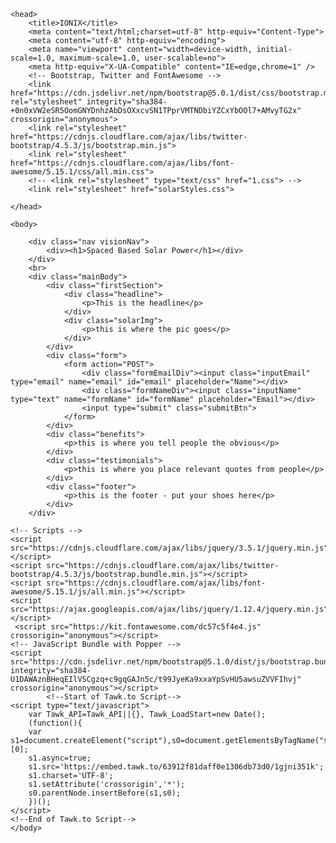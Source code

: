 <!DOCTYPE html>
<html>

    <head>
        <title>IONIX</title>
        <meta content="text/html;charset=utf-8" http-equiv="Content-Type">
        <meta content="utf-8" http-equiv="encoding">
        <meta name="viewport" content="width=device-width, initial-scale=1.0, maximum-scale=1.0, user-scalable=no">
        <meta http-equiv="X-UA-Compatible" content="IE=edge,chrome=1" />
        <!-- Bootstrap, Twitter and FontAwesome -->
        <link href="https://cdn.jsdelivr.net/npm/bootstrap@5.0.1/dist/css/bootstrap.min.css" rel="stylesheet" integrity="sha384-+0n0xVW2eSR5OomGNYDnhzAbDsOXxcvSN1TPprVMTNDbiYZCxYbOOl7+AMvyTG2x" crossorigin="anonymous">
        <link rel="stylesheet" href="https://cdnjs.cloudflare.com/ajax/libs/twitter-bootstrap/4.5.3/js/bootstrap.min.js">
        <link rel="stylesheet" href="https://cdnjs.cloudflare.com/ajax/libs/font-awesome/5.15.1/css/all.min.css">
        <!-- <link rel="stylesheet" type="text/css" href="1.css"> -->
        <link rel="stylesheet" href="solarStyles.css">
        
    </head>

    <body>
        
        <div class="nav visionNav">
            <div><h1>Spaced Based Solar Power</h1></div>
        </div>
        <br>
        <div class="mainBody">
            <div class="firstSection">
                <div class="headline">
                    <p>This is the headline</p>
                </div>
                <div class="solarImg">
                    <p>this is where the pic goes</p>
                </div>
            </div>
            <div class="form">
                <form action="POST">
                    <div class="formEmailDiv"><input class="inputEmail" type="email" name="email" id="email" placeholder="Name"></div>
                    <div class="formNameDiv"><input class="inputName" type="text" name="formName" id="formName" placeholder="Email"></div>
                    <input type="submit" class="submitBtn">
                </form>
            </div>
            <div class="benefits">
                <p>this is where you tell people the obvious</p>
            </div>
            <div class="testimonials">
                <p>this is where you place relevant quotes from people</p>
            </div>
            <div class="footer">
                <p>this is the footer - put your shoes here</p>
            </div>
        </div>

    <!-- Scripts -->
    <script src="https://cdnjs.cloudflare.com/ajax/libs/jquery/3.5.1/jquery.min.js"></script>
    <script src="https://cdnjs.cloudflare.com/ajax/libs/twitter-bootstrap/4.5.3/js/bootstrap.bundle.min.js"></script>
    <script src="https://cdnjs.cloudflare.com/ajax/libs/font-awesome/5.15.1/js/all.min.js"></script>
    <script src="https://ajax.googleapis.com/ajax/libs/jquery/1.12.4/jquery.min.js"></script>
     <script src="https://kit.fontawesome.com/dc57c5f4e4.js" crossorigin="anonymous"></script>
    <!-- JavaScript Bundle with Popper -->
    <script src="https://cdn.jsdelivr.net/npm/bootstrap@5.1.0/dist/js/bootstrap.bundle.min.js" integrity="sha384-U1DAWAznBHeqEIlVSCgzq+c9gqGAJn5c/t99JyeKa9xxaYpSvHU5awsuZVVFIhvj" crossorigin="anonymous"></script>
            <!--Start of Tawk.to Script-->
    <script type="text/javascript">
        var Tawk_API=Tawk_API||{}, Tawk_LoadStart=new Date();
        (function(){
        var s1=document.createElement("script"),s0=document.getElementsByTagName("script")[0];
        s1.async=true;
        s1.src='https://embed.tawk.to/63912f81daff0e1306db73d0/1gjni351k';
        s1.charset='UTF-8';
        s1.setAttribute('crossorigin','*');
        s0.parentNode.insertBefore(s1,s0);
        })();
    </script>
    <!--End of Tawk.to Script-->
    </body>
</html>
